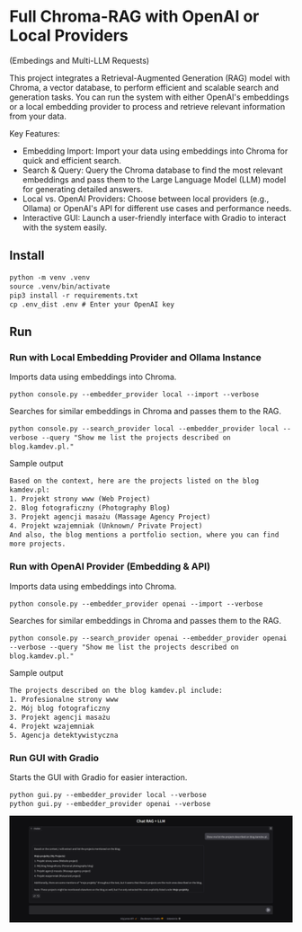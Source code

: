 # Full Chroma-RAG with OpenAI or Local Providers
(Embedings and Multi-LLM Requests)

This project integrates a Retrieval-Augmented Generation (RAG) model with Chroma, a vector database, to perform efficient and scalable search and generation tasks. You can run the system with either OpenAI's embeddings or a local embedding provider to process and retrieve relevant information from your data.

Key Features:
- Embedding Import: Import your data using embeddings into Chroma for quick and efficient search.
- Search & Query: Query the Chroma database to find the most relevant embeddings and pass them to the Large Language Model (LLM) model for generating detailed answers.
- Local vs. OpenAI Providers: Choose between local providers (e.g., Ollama) or OpenAI's API for different use cases and performance needs.
- Interactive GUI: Launch a user-friendly interface with Gradio to interact with the system easily.


## Install
```
python -m venv .venv
source .venv/bin/activate
pip3 install -r requirements.txt
cp .env_dist .env # Enter your OpenAI key
```

## Run

### Run with Local Embedding Provider and Ollama Instance

Imports data using embeddings into Chroma.
```
python console.py --embedder_provider local --import --verbose
```

Searches for similar embeddings in Chroma and passes them to the RAG.
```
python console.py --search_provider local --embedder_provider local --verbose --query "Show me list the projects described on blog.kamdev.pl."
```

Sample output
```
Based on the context, here are the projects listed on the blog kamdev.pl:
1. Projekt strony www (Web Project)
2. Blog fotograficzny (Photography Blog)
3. Projekt agencji masażu (Massage Agency Project)
4. Projekt wzajemniak (Unknown/ Private Project)
And also, the blog mentions a portfolio section, where you can find more projects.                                                      
```

### Run with OpenAI Provider (Embedding & API)

Imports data using embeddings into Chroma.
```
python console.py --embedder_provider openai --import --verbose 
```

Searches for similar embeddings in Chroma and passes them to the RAG.
```
python console.py --search_provider openai --embedder_provider openai --verbose --query "Show me list the projects described on blog.kamdev.pl."
```

Sample output
```
The projects described on the blog kamdev.pl include: 
1. Profesionalne strony www    
2. Mój blog fotograficzny 
3. Projekt agencji masażu
4. Projekt wzajemniak
5. Agencja detektywistyczna
```

### Run GUI with Gradio

Starts the GUI with Gradio for easier interaction.
```
python gui.py --embedder_provider local --verbose
python gui.py --embedder_provider openai --verbose
```

![gradio.png](gradio.png)
